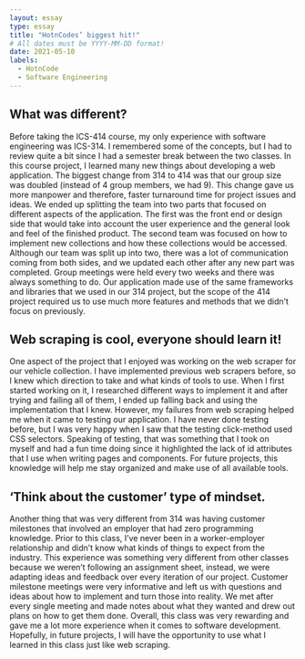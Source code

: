 ```yaml
---
layout: essay
type: essay
title: "HotnCodes’ biggest hit!"
# All dates must be YYYY-MM-DD format!
date: 2021-05-10
labels:
  - HotnCode
  - Software Engineering
---
```


## What was different?

Before taking the ICS-414 course, my only experience with software engineering was ICS-314. I remembered some of the concepts, but I had to review quite a bit since I had a semester break between the two classes. In this course project, I learned many new things about developing a web application. The biggest change from 314 to 414 was that our group size was doubled (instead of 4 group members, we had 9). This change gave us more manpower and therefore, faster turnaround time for project issues and ideas. We ended up splitting the team into two parts that focused on different aspects of the application. The first was the front end or design side that would take into account the user experience and the general look and feel of the finished product. The second team was focused on how to implement new collections and how these collections would be accessed. Although our team was split up into two, there was a lot of communication coming from both sides, and we updated each other after any new part was completed. Group meetings were held every two weeks and there was always something to do. Our application made use of the same frameworks and libraries that we used in our 314 project, but the scope of the 414 project required us to use much more features and methods that we didn’t focus on previously.

## Web scraping is cool, everyone should learn it!

One aspect of the project that I enjoyed was working on the web scraper for our vehicle collection. I have implemented previous web scrapers before, so I knew which direction to take and what kinds of tools to use. When I first started working on it, I researched different ways to implement it and after trying and failing all of them, I ended up falling back and using the implementation that I knew. However, my failures from web scraping helped me when it came to testing our application. I have never done testing before, but I was very happy when I saw that the testing click-method used CSS selectors. Speaking of testing, that was something that I took on myself and had a fun time doing since it highlighted the lack of id attributes that I use when writing pages and components. For future projects, this knowledge will help me stay organized and make use of all available tools.

## ‘Think about the customer’ type of mindset.

Another thing that was very different from 314 was having customer milestones that involved an employer that had zero programming knowledge. Prior to this class, I’ve never been in a worker-employer relationship and didn’t know what kinds of things to expect from the industry. This experience was something very different from other classes because we weren’t following an assignment sheet, instead, we were adapting ideas and feedback over every iteration of our project. Customer milestone meetings were very informative and left us with questions and ideas about how to implement and turn those into reality. We met after every single meeting and made notes about what they wanted and drew out plans on how to get them done. Overall, this class was very rewarding and gave me a lot more experience when it comes to software development. Hopefully, in future projects, I will have the opportunity to use what I learned in this class just like web scraping.
















